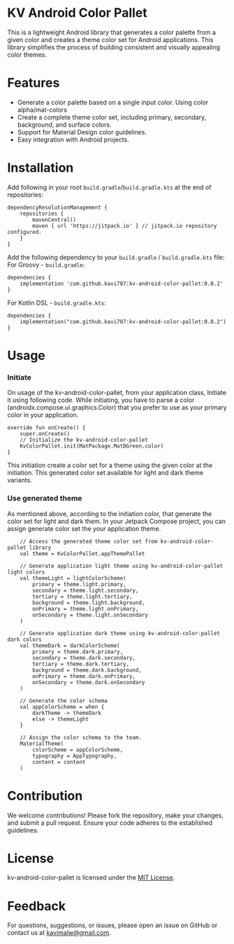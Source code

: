 # KV Android Color Pallet

This is a lightweight Android library that generates a color palette from a given color and creates a theme color set for Android applications. 
This library simplifies the process of building consistent and visually appealing color themes.

# Features
* Generate a color palette based on a single input color. Using color alpha/mat-colors
* Create a complete theme color set, including primary, secondary, background, and surface colors.
* Support for Material Design color guidelines.
* Easy integration with Android projects.

# Installation
Add following in your root `build.gradle`/`build.gradle.kts` at the end of repositories:
````
dependencyResolutionManagement {
	repositories {
		mavenCentral()
		maven { url 'https://jitpack.io' } // jitpack.io repository configured.
	}
}
````

Add the following dependency to your `build.gradle` / `build.gradle.kts` file:
For Groovy - `build.gradle`:
````
dependencies {
    implementation 'com.github.kavi707:kv-android-color-pallet:0.0.2'
}
````
For Kotlin DSL - `build.gradle.kts`:
````
dependencies {
    implementation("com.github.kavi707:kv-android-color-pallet:0.0.2")
}
````

# Usage
### Initiate 
On usage of the kv-android-color-pallet, from your application class, Initiate it using following code.
While initiating, you have to parse a color (androidx.compose.ui.graphics.Color) that you prefer to use as your primary color in your application.
````
override fun onCreate() {
    super.onCreate()
    // Initialize the kv-android-color-pallet
    KvColorPallet.init(MatPackage.MatDGreen.color)
}
````
This initiation create a color set for a theme using the given color at the initiation. 
This generated color set available for light and dark theme variants.

### Use generated theme
As mentioned above, according to the initiation color, that generate the color set for light and dark them.
In your Jetpack Compose project, you can assign generate color set the your application theme.
````
    // Access the generated theme color set from kv-android-color-pallet library
    val theme = KvColorPallet.appThemePallet

    // Generate application light theme using kv-android-color-pallet light colors
    val themeLight = lightColorScheme(
        primary = theme.light.primary,
        secondary = theme.light.secondary,
        tertiary = theme.light.tertiary,
        background = theme.light.background,
        onPrimary = theme.light.onPrimary,
        onSecondary = theme.light.onSecondary
    )

    // Generate application dark theme using kv-android-color-pallet dark colors
    val themeDark = darkColorScheme(
        primary = theme.dark.primary,
        secondary = theme.dark.secondary,
        tertiary = theme.dark.tertiary,
        background = theme.dark.background,
        onPrimary = theme.dark.onPrimary,
        onSecondary = theme.dark.onSecondary
    )
    
    // Generate the color schema
    val appColorScheme = when {
        darkTheme -> themeDark
        else -> themeLight
    }

    // Assign the color schema to the team.
    MaterialTheme(
        colorScheme = appColorScheme,
        typography = AppTypography,
        content = content
    )
````

# Contribution
We welcome contributions! Please fork the repository, make your changes, and submit a pull request. Ensure your code adheres to the established guidelines.

# License
kv-android-color-pallet is licensed under the [MIT License](https://github.com/kavi707/kv-android-color-pallet/blob/main/LICENSE).

# Feedback
For questions, suggestions, or issues, please open an issue on GitHub or contact us at kavimalw@gmail.com.


